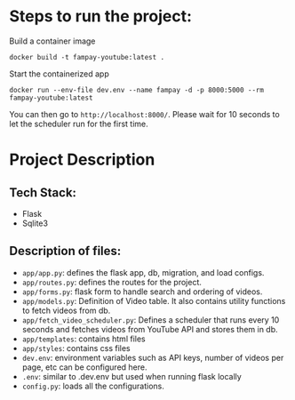 # Steps to run the project:

Build a container image
```
docker build -t fampay-youtube:latest .
```

Start the containerized app <br>
```
docker run --env-file dev.env --name fampay -d -p 8000:5000 --rm fampay-youtube:latest
```


You can then go to `http://localhost:8000/`. Please wait for 10 seconds to let the scheduler run for the first time.

# Project Description
## Tech Stack:
  - Flask
  - Sqlite3
    
## Description of files:
  - `app/app.py`: defines the flask app, db, migration, and load configs.
  - `app/routes.py`: defines the routes for the project.
  - `app/forms.py`: flask form to handle search and ordering of videos.
  - `app/models.py`: Definition of Video table. It also contains utility functions to fetch videos from db.
  - `app/fetch_video_scheduler.py`: Defines a scheduler that runs every 10 seconds and fetches videos from YouTube API and stores them in db.
  - `app/templates`: contains html files
  - `app/styles`: contains css files
  - `dev.env`: environment variables such as API keys, number of videos per page, etc can be configured here.
  - `.env`: similar to .dev.env but used when running flask locally
  - `config.py`: loads all the configurations.
